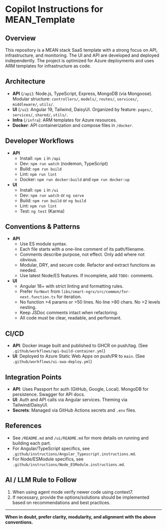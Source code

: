 # Copilot Instructions for MEAN_Template

## Overview

This repository is a MEAN stack SaaS template with a strong focus on API, infrastructure, and monitoring. The UI and API are developed and deployed independently. The project is optimized for Azure deployments and uses ARM templates for infrastructure as code.

## Architecture

- **API** (`/api`): Node.js, TypeScript, Express, MongoDB (via Mongoose). Modular structure: `controllers/`, `models/`, `routes/`, `services/`, `middleware/`, `utils/`.
- **UI** (`/ui`): Angular 19, Tailwind, DaisyUI. Organized by feature: `pages/`, `services/`, `shared/`, `utils/`.
- **Infra** (`/infra`): ARM templates for Azure resources.
- **Docker**: API containerization and compose files in `/docker`.

## Developer Workflows

- **API**
  - Install: `npm i` in `/api`
  - Dev: `npm run watch` (nodemon, TypeScript)
  - Build: `npm run build`
  - Lint: `npm run lint`
  - Docker: `npm run docker:build` and `npm run docker:up`
- **UI**
  - Install: `npm i` in `/ui`
  - Dev: `npm run watch` or `ng serve`
  - Build: `npm run build` or `ng build`
  - Lint: `npm run lint`
  - Test: `ng test` (Karma)

## Conventions & Patterns

- **API**
  - Use ES module syntax.
  - Each file starts with a one-line comment of its path/filename.
  - Comments describe purpose, not effect. Only add where not obvious.
  - Modular, DRY, and secure code. Refactor and extract functions as needed.
  - Use latest Node/ES features. If incomplete, add `TODO:` comments.
- **UI**
  - Angular 18+ with strict linting and formatting rules.
  - Prefer `forNext` from `libs/smart-ngrx/src/common/for-next.function.ts` for iteration.
  - No function >4 params or >50 lines. No line >80 chars. No >2 levels nesting.
  - Keep JSDoc comments intact when refactoring.
  - All code must be clear, readable, and performant.

## CI/CD

- **API**: Docker image built and published to GHCR on push/tag. (See `.github/workflows/api-build-container.yml`)
- **UI**: Deployed to Azure Static Web Apps on push/PR to `main`. (See `.github/workflows/ui-swa-deploy.yml`)

## Integration Points

- **API**: Uses Passport for auth (GitHub, Google, Local). MongoDB for persistence. Swagger for API docs.
- **UI**: Auth and API calls via Angular services. Theming via Tailwind/DaisyUI.
- **Secrets**: Managed via GitHub Actions secrets and `.env` files.

## References

- See `/README.md` and `/ui/README.md` for more details on running and building each part.
- For Angular/TypeScript specifics, see `.github/instructions/Angular_Typescript.instructions.md`.
- For Node/ESModule specifics, see `.github/instructions/Node_ESModule.instructions.md`.

## AI / LLM Rule to Follow

1. When using agent mode verify newer code using context7.
2. If necessary, provide the options/solutions should be implemented based on recommendations and best practices.

---

**When in doubt, prefer clarity, modularity, and alignment with the above conventions.**
